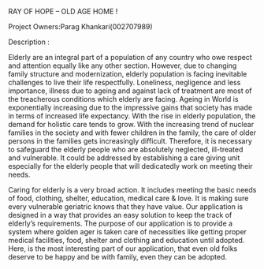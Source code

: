 RAY OF HOPE – OLD AGE HOME !



Project Owners:Parag Khankari(002707989)



Description :



Elderly are an integral part of a population of any country who owe respect and attention equally like any other section. However, due to changing family structure and modernization, elderly population is facing inevitable challenges to live their life respectfully. Loneliness, negligence and less importance, illness due to ageing and against lack of treatment are most of the treacherous conditions which elderly are facing. Ageing in World is exponentially increasing due to the impressive gains that society has made in terms of increased life expectancy. With the rise in elderly population, the demand for holistic care tends to grow. With the increasing trend of nuclear families in the society and with fewer children in the family, the care of older persons in the families gets increasingly difficult. Therefore, it is necessary to safeguard the elderly people who are absolutely neglected, ill-treated and vulnerable. It could be addressed by establishing a care giving unit especially for the elderly people that will dedicatedly work on meeting their needs.



Caring for elderly is a very broad action. It includes meeting the basic needs of food, clothing, shelter, education, medical care & love.  It is making sure every vulnerable geriatric knows that they have value. Our application is designed in a way that provides an easy solution to keep the track of elderly’s requirements. The purpose of our application is to provide a system where golden ager is taken care of necessities like getting proper medical facilities, food, shelter and clothing and education until adopted. Here, is the most interesting part of our application, that even old  folks deserve to be happy and be with family, even they can be adopted.

